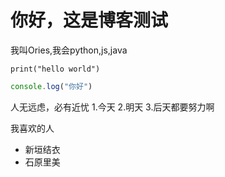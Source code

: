 # 你好，这是博客测试
我叫Ories,我会python,js,java

`print("hello world")`

```javascript
console.log("你好")
```
人无远虑，必有近忧
 1.今天
 2.明天
 3.后天都要努力啊


我喜欢的人
* 新垣结衣
* 石原里美
